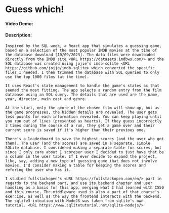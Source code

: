 # Guess which!

#### Video Demo: <URL www.youtube.com>

#### Description:

    Inspired by the SQL week, a React app that simulates a guessing game, based on a selection of the most popular IMDB movies at the time of the database download [10/09/2023]. The data files were downloaded directly from the IMDB site <URL https://datasets.imdbws.com/> and the SQL database was created using jojie's imdb-sqlite <URL https://github.com/jojje/imdb-sqlite> which converted the specific files I needed. I then trimmed the database with SQL queries to only use the top 1000 films (at the time).

    It uses React's state management to handle the game's states as that seemed the most fitting. The app selects a random entry from the film database using an SQL query. The details that are used are the name, year, director, main cast and genre.

    At the start, only the genre of the chosen film will show up, but as the game progresses, the hidden details are revealed. The user gets less points for each information revealed. You can keep playing until you run out of lives (presented as hearts). If they guess incorrectly 3 times during the course of a run, they get a game over and their current score is saved if it's higher than their previous one.

    There's a leaderboard to save the highest scores (and the user who got them). The user (and the scores) are saved in a separate, simple SQLite database. I considered making a separate table for scores, but since I only care about 1 scoreper user I decided to just have that be a column in the user table. If I ever decide to expand the project, like, say, adding a new type of guessing game that does not involve movies, I'd consider making a table for keeping the scores and refering the user who has it.

    I studied fullstackopen's <URL https://fullstackopen.com/en/> part in regards to the backend part, and use its backend chapter and user handling as a basis for this app, merging what I had learned with CS50 and this course. The middleware used is also a part of that course's exercise, as well as the way the frontend interacts with the backend. The sqlite3 inteation with NodeJS was taken from sqlite's own tutorial. <URL https://www.sqlitetutorial.net/sqlite-nodejs/>
